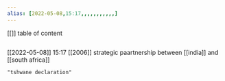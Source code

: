 ```yaml
---
alias: [2022-05-08,15:17,,,,,,,,,,,]
---
```

[[]]
table of content
```toc
```

[[2022-05-08]] 15:17 [[2006]]
strategic paartnership between [[india]] and [[south africa]]
```query
"tshwane declaration"
```